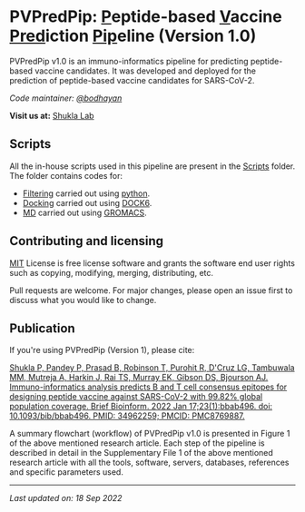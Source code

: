 # PVPredPip: <ins>P</ins>eptide-based <ins>V</ins>accine <ins>Pred</ins>iction <ins>Pip</ins>eline (Version 1.0)

PVPredPip v1.0 is an immuno-informatics pipeline for predicting peptide-based vaccine candidates. It was developed and deployed for the prediction of peptide-based vaccine candidates for SARS-CoV-2.

*Code maintainer: [@bodhayan](https://github.com/bodhayan)*

**Visit us at:** [Shukla Lab](https://shuklalab.github.io/)

## Scripts

All the in-house scripts used in this pipeline are present in the [Scripts](https://github.com/ShuklaLab/PVPredPip/tree/main/Scripts) folder. The folder contains codes for:
- [Filtering](https://github.com/ShuklaLab/PVPredPip/tree/main/Scripts/Filtering) carried out using [python](https://www.python.org/).
- [Docking](https://github.com/ShuklaLab/PVPredPip/tree/main/Scripts/Docking) carried out using [DOCK6](https://dock.compbio.ucsf.edu/DOCK_6/index.htm).
- [MD](https://github.com/ShuklaLab/PVPredPip/tree/main/Scripts/MD) carried out using [GROMACS](https://www.gromacs.org/).

## Contributing and licensing
[MIT](https://choosealicense.com/licenses/mit/) License is free license software and grants the software end user rights such as copying, modifying, merging, distributing, etc.

Pull requests are welcome. For major changes, please open an issue first to discuss what you would like to change.

## Publication

If you're using PVPredPip (Version 1), please cite:

[Shukla P, Pandey P, Prasad B, Robinson T, Purohit R, D'Cruz LG, Tambuwala MM, Mutreja A, Harkin J, Rai TS, Murray EK, Gibson DS, Bjourson AJ. Immuno-informatics analysis predicts B and T cell consensus epitopes for designing peptide vaccine against SARS-CoV-2 with 99.82% global population coverage. Brief Bioinform. 2022 Jan 17;23(1):bbab496. doi: 10.1093/bib/bbab496. PMID: 34962259; PMCID: PMC8769887.](https://doi.org/10.1093/bib/bbab496)

A summary flowchart (workflow) of PVPredPip v1.0 is presented in Figure 1 of the above mentioned research article. Each step of the pipeline is described in detail in the Supplementary File 1 of the above mentioned research article with all the tools, software, servers, databases, references and specific parameters used.

***
*Last updated on: 18 Sep 2022*

